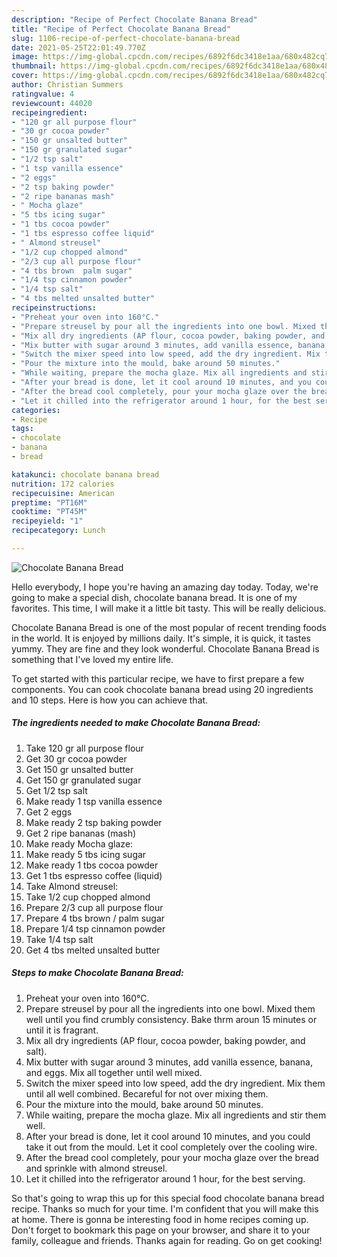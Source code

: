 ```yaml
---
description: "Recipe of Perfect Chocolate Banana Bread"
title: "Recipe of Perfect Chocolate Banana Bread"
slug: 1106-recipe-of-perfect-chocolate-banana-bread
date: 2021-05-25T22:01:49.770Z
image: https://img-global.cpcdn.com/recipes/6892f6dc3418e1aa/680x482cq70/chocolate-banana-bread-recipe-main-photo.jpg
thumbnail: https://img-global.cpcdn.com/recipes/6892f6dc3418e1aa/680x482cq70/chocolate-banana-bread-recipe-main-photo.jpg
cover: https://img-global.cpcdn.com/recipes/6892f6dc3418e1aa/680x482cq70/chocolate-banana-bread-recipe-main-photo.jpg
author: Christian Summers
ratingvalue: 4
reviewcount: 44020
recipeingredient:
- "120 gr all purpose flour"
- "30 gr cocoa powder"
- "150 gr unsalted butter"
- "150 gr granulated sugar"
- "1/2 tsp salt"
- "1 tsp vanilla essence"
- "2 eggs"
- "2 tsp baking powder"
- "2 ripe bananas mash"
- " Mocha glaze"
- "5 tbs icing sugar"
- "1 tbs cocoa powder"
- "1 tbs espresso coffee liquid"
- " Almond streusel"
- "1/2 cup chopped almond"
- "2/3 cup all purpose flour"
- "4 tbs brown  palm sugar"
- "1/4 tsp cinnamon powder"
- "1/4 tsp salt"
- "4 tbs melted unsalted butter"
recipeinstructions:
- "Preheat your oven into 160°C."
- "Prepare streusel by pour all the ingredients into one bowl. Mixed them well until you find crumbly consistency. Bake thrm aroun 15 minutes or until it is fragrant."
- "Mix all dry ingredients (AP flour, cocoa powder, baking powder, and salt)."
- "Mix butter with sugar around 3 minutes, add vanilla essence, banana, and eggs. Mix all together until well mixed."
- "Switch the mixer speed into low speed, add the dry ingredient. Mix them until all well combined. Becareful for not over mixing them."
- "Pour the mixture into the mould, bake around 50 minutes."
- "While waiting, prepare the mocha glaze. Mix all ingredients and stir them well."
- "After your bread is done, let it cool around 10 minutes, and you could take it out from the mould. Let it cool completely over the cooling wire."
- "After the bread cool completely, pour your mocha glaze over the bread and sprinkle with almond streusel."
- "Let it chilled into the refrigerator around 1 hour, for the best serving."
categories:
- Recipe
tags:
- chocolate
- banana
- bread

katakunci: chocolate banana bread 
nutrition: 172 calories
recipecuisine: American
preptime: "PT16M"
cooktime: "PT45M"
recipeyield: "1"
recipecategory: Lunch

---
```



![Chocolate Banana Bread](https://img-global.cpcdn.com/recipes/6892f6dc3418e1aa/680x482cq70/chocolate-banana-bread-recipe-main-photo.jpg)

Hello everybody, I hope you're having an amazing day today. Today, we're going to make a special dish, chocolate banana bread. It is one of my favorites. This time, I will make it a little bit tasty. This will be really delicious.

Chocolate Banana Bread is one of the most popular of recent trending foods in the world. It is enjoyed by millions daily. It's simple, it is quick, it tastes yummy. They are fine and they look wonderful. Chocolate Banana Bread is something that I've loved my entire life.




To get started with this particular recipe, we have to first prepare a few components. You can cook chocolate banana bread using 20 ingredients and 10 steps. Here is how you can achieve that.

<!--inarticleads1-->

##### The ingredients needed to make Chocolate Banana Bread:

1. Take 120 gr all purpose flour
1. Get 30 gr cocoa powder
1. Get 150 gr unsalted butter
1. Get 150 gr granulated sugar
1. Get 1/2 tsp salt
1. Make ready 1 tsp vanilla essence
1. Get 2 eggs
1. Make ready 2 tsp baking powder
1. Get 2 ripe bananas (mash)
1. Make ready  Mocha glaze:
1. Make ready 5 tbs icing sugar
1. Make ready 1 tbs cocoa powder
1. Get 1 tbs espresso coffee (liquid)
1. Take  Almond streusel:
1. Take 1/2 cup chopped almond
1. Prepare 2/3 cup all purpose flour
1. Prepare 4 tbs brown / palm sugar
1. Prepare 1/4 tsp cinnamon powder
1. Take 1/4 tsp salt
1. Get 4 tbs melted unsalted butter




<!--inarticleads2-->

##### Steps to make Chocolate Banana Bread:

1. Preheat your oven into 160°C.
1. Prepare streusel by pour all the ingredients into one bowl. Mixed them well until you find crumbly consistency. Bake thrm aroun 15 minutes or until it is fragrant.
1. Mix all dry ingredients (AP flour, cocoa powder, baking powder, and salt).
1. Mix butter with sugar around 3 minutes, add vanilla essence, banana, and eggs. Mix all together until well mixed.
1. Switch the mixer speed into low speed, add the dry ingredient. Mix them until all well combined. Becareful for not over mixing them.
1. Pour the mixture into the mould, bake around 50 minutes.
1. While waiting, prepare the mocha glaze. Mix all ingredients and stir them well.
1. After your bread is done, let it cool around 10 minutes, and you could take it out from the mould. Let it cool completely over the cooling wire.
1. After the bread cool completely, pour your mocha glaze over the bread and sprinkle with almond streusel.
1. Let it chilled into the refrigerator around 1 hour, for the best serving.




So that's going to wrap this up for this special food chocolate banana bread recipe. Thanks so much for your time. I'm confident that you will make this at home. There is gonna be interesting food in home recipes coming up. Don't forget to bookmark this page on your browser, and share it to your family, colleague and friends. Thanks again for reading. Go on get cooking!
